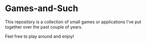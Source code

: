 # Games-and-Such

This repository is a collection of small games or applications I've put together over the past couple of years.

Feel free to play around and enjoy!
